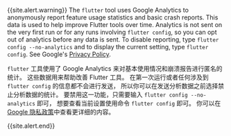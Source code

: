 {{site.alert.warning}}
  The `flutter` tool uses Google Analytics to anonymously report feature
  usage statistics and basic crash reports. This data is used to help
  improve Flutter tools over time. Analytics is not sent on the very
  first run or for any runs involving `flutter config`,
  so you can opt out of analytics before any data is sent.
  To disable reporting, type `flutter config --no-analytics`
  and to display the current setting,
  type `flutter config`.
  See Google's [Privacy Policy][].
  
  `flutter` 工具使用了 Google Analytics 来对基本使用情况和崩溃报告进行匿名的统计。
  这些数据用来帮助改善 Flutter 工具。
  在第一次运行或者任何涉及到 `flutter config` 的信息都不会进行发送，
  所以你可以在发送分析数据之前选择禁止分析数据的统计。
  要禁用这一功能，只需要输入 `flutter config --no-analytics` 即可，
  想要查看当前设置使用命令 `flutter config` 即可。
  你可以在 [Google 隐私政策][Privacy Policy]中查看更详细的内容。

  [Privacy Policy]: https://policies.google.cn/privacy
{{site.alert.end}}
